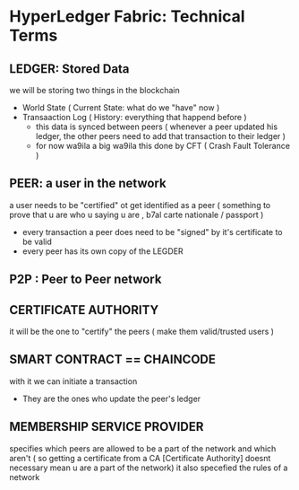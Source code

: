 # HyperLedger Fabric: Technical Terms

## LEDGER: Stored Data
we will be storing two things in the blockchain
  -  World State ( Current State: what do we "have" now )
  -  Transaaction Log ( History: everything that happend before )
      -  this data is synced between peers ( whenever a peer updated his ledger, the other peers need to add that transaction to their ledger )
      -  for now wa9ila a big wa9ila this done by CFT ( Crash Fault Tolerance )
  
## PEER: a user in the network
a user needs to be "certified" ot get identified as a peer ( something to prove that u are who u saying u are , b7al carte nationale / passport )
  -  every transaction a peer does need to be "signed" by it's certificate to be valid
  -  every peer has its own copy of the LEGDER

## P2P : Peer to Peer network

## CERTIFICATE AUTHORITY
it will be the one to "certify" the peers ( make them valid/trusted users )

## SMART CONTRACT == CHAINCODE
with it we can initiate a transaction
  -  They are the ones who update the peer's ledger

## MEMBERSHIP SERVICE PROVIDER
specifies which peers are allowed to be a part of the network and which aren't ( so getting a certificate from a CA [Certificate Authority] doesnt necessary mean u are a part of the network)
it also specefied the rules of a network
